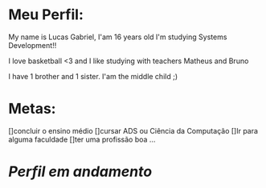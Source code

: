 # Meu Perfil:

My name is Lucas Gabriel, I'am 16 years old
I'm studying Systems Development!!

I love basketball <3 and I like studying with teachers Matheus and Bruno

I have 1 brother and 1 sister. I'am the middle child ;)

# Metas:

[]concluir o ensino médio
[]cursar ADS ou Ciência da Computação
[]Ir para alguma faculdade
[]ter uma profissão boa
...

# *Perfil em andamento*